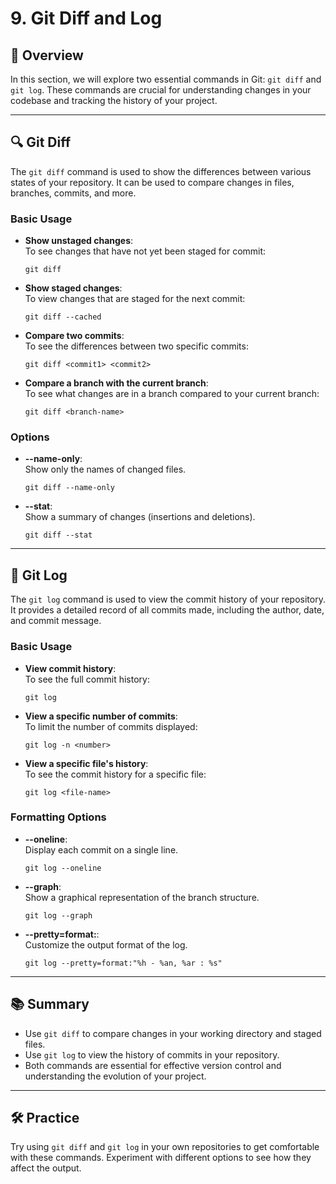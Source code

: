 # 9. Git Diff and Log

## 📜 Overview

In this section, we will explore two essential commands in Git: `git diff` and `git log`. These commands are crucial for understanding changes in your codebase and tracking the history of your project.

---

## 🔍 Git Diff

The `git diff` command is used to show the differences between various states of your repository. It can be used to compare changes in files, branches, commits, and more.

### Basic Usage

- **Show unstaged changes**:  
  To see changes that have not yet been staged for commit:
  ```
  git diff
  ```

- **Show staged changes**:  
  To view changes that are staged for the next commit:
  ```
  git diff --cached
  ```

- **Compare two commits**:  
  To see the differences between two specific commits:
  ```
  git diff <commit1> <commit2>
  ```

- **Compare a branch with the current branch**:  
  To see what changes are in a branch compared to your current branch:
  ```
  git diff <branch-name>
  ```

### Options

- **--name-only**:  
  Show only the names of changed files.
  ```
  git diff --name-only
  ```

- **--stat**:  
  Show a summary of changes (insertions and deletions).
  ```
  git diff --stat
  ```

---

## 📜 Git Log

The `git log` command is used to view the commit history of your repository. It provides a detailed record of all commits made, including the author, date, and commit message.

### Basic Usage

- **View commit history**:  
  To see the full commit history:
  ```
  git log
  ```

- **View a specific number of commits**:  
  To limit the number of commits displayed:
  ```
  git log -n <number>
  ```

- **View a specific file's history**:  
  To see the commit history for a specific file:
  ```
  git log <file-name>
  ```

### Formatting Options

- **--oneline**:  
  Display each commit on a single line.
  ```
  git log --oneline
  ```

- **--graph**:  
  Show a graphical representation of the branch structure.
  ```
  git log --graph
  ```

- **--pretty=format:**:  
  Customize the output format of the log.
  ```
  git log --pretty=format:"%h - %an, %ar : %s"
  ```

---

## 📚 Summary

- Use `git diff` to compare changes in your working directory and staged files.
- Use `git log` to view the history of commits in your repository.
- Both commands are essential for effective version control and understanding the evolution of your project.

---

## 🛠️ Practice

Try using `git diff` and `git log` in your own repositories to get comfortable with these commands. Experiment with different options to see how they affect the output.